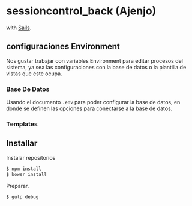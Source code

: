 # sessioncontrol_back (Ajenjo)

with [Sails](http://sailsjs.org).

## configuraciones Environment

Nos gustar trabajar con variables Environment para editar procesos del sistema, ya sea las configuraciones con la base de datos o la plantilla de vistas que este ocupa.

### Base De Datos

Usando el documento `.env` para poder configurar la base de datos, en donde se definen las opciones para conectarse a la base de datos.

### Templates


## Installar

Instalar repositorios

```bash
$ npm install
$ bower install
```

Preparar.

```bash
$ gulp debug
```



